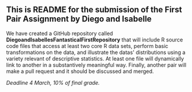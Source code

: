 ## This is README for the submission of the First Pair Assignment by Diego and Isabelle
We have created a GitHub repository called **DiegoandIsabellesFantasticalFirstRepository** that will include R source code files that access at least two core R data sets, perform basic transformations on the data, and illustrate the datas' distributions using a variety relevant of descriptive statistics. At least one file will dynamically link to another in a substantively meaningful way. Finally, another pair will make a pull request and it should be discussed and merged.

_Deadline 4 March, 10% of final grade._
